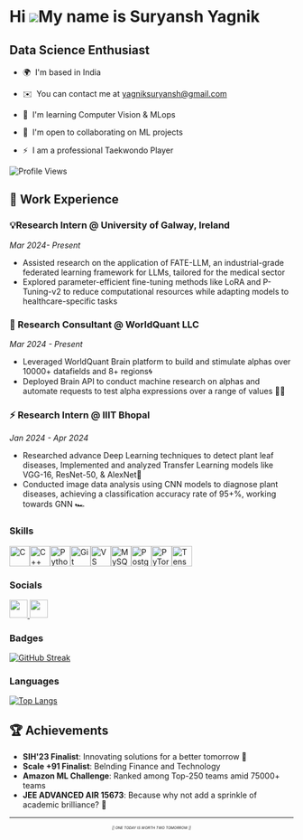 Hi ![](https://user-images.githubusercontent.com/18350557/176309783-0785949b-9127-417c-8b55-ab5a4333674e.gif)My name is Suryansh Yagnik
=======================================================================================================================================

Data Science Enthusiast
-----------------------

* 🌍  I'm based in India
* ✉️  You can contact me at [yagniksuryansh@gmail.com](mailto:yagniksuryansh@gmail.com)
* 🧠  I'm learning Computer Vision & MLops
* 🤝  I'm open to collaborating on ML projects
* ⚡  I am a professional Taekwondo Player

  <div align="center">

![Profile Views](https://komarev.com/ghpvc/?username=SuryanshYagnik&color=blueviolet)

## 💼 Work Experience

### 💡Research Intern @ University of Galway, Ireland
 *Mar 2024- Present*
 - Assisted research on the application of FATE-LLM, an industrial-grade federated learning framework for LLMs,
 tailored for the medical sector
 - Explored parameter-efficient fine-tuning methods like LoRA and P-Tuning-v2 to reduce computational resources
 while adapting models to healthcare-specific tasks

### 🚀 Research Consultant @ WorldQuant LLC
*Mar 2024 - Present*
- Leveraged WorldQuant Brain platform to build and stimulate alphas over 10000+ datafields and 8+ regions🌀
- Deployed Brain API to conduct machine research on alphas and automate requests to test alpha expressions over a
range of values 👨‍🍳

### ⚡ Research Intern @ IIIT Bhopal
*Jan 2024 - Apr 2024*
- Researched advance Deep Learning techniques to detect plant leaf diseases, Implemented and analyzed Transfer
Learning models like VGG-16, ResNet-50, & AlexNet🧈
- Conducted image data analysis using CNN models to diagnose plant diseases, achieving a classification accuracy rate
of 95+%, working towards GNN 🏎️

### Skills


<p align="left">
<a href="https://docs.microsoft.com/en-us/cpp/?view=msvc-170" target="_blank" rel="noreferrer"><img src="https://raw.githubusercontent.com/danielcranney/readme-generator/main/public/icons/skills/c-colored.svg" width="36" height="36" alt="C" /></a><a href="https://docs.microsoft.com/en-us/cpp/?view=msvc-170" target="_blank" rel="noreferrer"><img src="https://raw.githubusercontent.com/danielcranney/readme-generator/main/public/icons/skills/cplusplus-colored.svg" width="36" height="36" alt="C++" /></a><a href="https://www.python.org/" target="_blank" rel="noreferrer"><img src="https://raw.githubusercontent.com/danielcranney/readme-generator/main/public/icons/skills/python-colored.svg" width="36" height="36" alt="Python" /></a><a href="https://git-scm.com/" target="_blank" rel="noreferrer"><img src="https://raw.githubusercontent.com/danielcranney/readme-generator/main/public/icons/skills/git-colored.svg" width="36" height="36" alt="Git" /></a><a href="https://code.visualstudio.com/" target="_blank" rel="noreferrer"><img src="https://raw.githubusercontent.com/danielcranney/readme-generator/main/public/icons/skills/visualstudiocode.svg" width="36" height="36" alt="VS Code" /></a><a href="https://www.mysql.com/" target="_blank" rel="noreferrer"><img src="https://raw.githubusercontent.com/danielcranney/readme-generator/main/public/icons/skills/mysql-colored.svg" width="36" height="36" alt="MySQL" /></a><a href="https://www.postgresql.org/" target="_blank" rel="noreferrer"><img src="https://raw.githubusercontent.com/danielcranney/readme-generator/main/public/icons/skills/postgresql-colored.svg" width="36" height="36" alt="PostgreSQL" /></a><a href="https://pytorch.org/" target="_blank" rel="noreferrer"><img src="https://raw.githubusercontent.com/danielcranney/readme-generator/main/public/icons/skills/pytorch-colored.svg" width="36" height="36" alt="PyTorch" /></a><a href="https://www.tensorflow.org/" target="_blank" rel="noreferrer"><img src="https://raw.githubusercontent.com/danielcranney/readme-generator/main/public/icons/skills/tensorflow-colored.svg" width="36" height="36" alt="TensorFlow" /></a>
</p>


### Socials

<p align="left"> <a href="https://www.github.com/SuryanshYagnik" target="_blank" rel="noreferrer"> <picture> <source media="(prefers-color-scheme: dark)" srcset="https://raw.githubusercontent.com/danielcranney/readme-generator/main/public/icons/socials/github-dark.svg" /> <source media="(prefers-color-scheme: light)" srcset="https://raw.githubusercontent.com/danielcranney/readme-generator/main/public/icons/socials/github.svg" /> <img src="https://raw.githubusercontent.com/danielcranney/readme-generator/main/public/icons/socials/github.svg" width="32" height="32" /> </picture> </a> <a href="https://www.linkedin.com/in/suryansh-yagnik-03a99b253" target="_blank" rel="noreferrer"> <picture> <source media="(prefers-color-scheme: dark)" srcset="https://raw.githubusercontent.com/danielcranney/readme-generator/main/public/icons/socials/linkedin-dark.svg" /> <source media="(prefers-color-scheme: light)" srcset="https://raw.githubusercontent.com/danielcranney/readme-generator/main/public/icons/socials/linkedin.svg" /> <img src="https://raw.githubusercontent.com/danielcranney/readme-generator/main/public/icons/socials/linkedin.svg" width="32" height="32" /> </picture> </a></p>

### Badges

[![GitHub Streak](https://streak-stats.demolab.com?user=SuryanshYagnik&theme=dark&border_radius=50)](https://git.io/streak-stats)

### Languages 
[![Top Langs](https://github-readme-stats-git-masterrstaa-rickstaa.vercel.app/api/top-langs/?username=SuryanshYagnik)](https://github.com/SuryanshYagnik/github-readme-stats)

## 🏆 Achievements

- **SIH'23 Finalist**: Innovating solutions for a better tomorrow 🚀
- **Scale +91 Finalist**: Belnding Finance and Technology
- **Amazon ML Challenge**: Ranked among Top-250 teams amid 75000+ teams
- **JEE ADVANCED AIR 15673**: Because why not add a sprinkle of academic brilliance? 🧠

---

<p align="center" style="font-size: 0.4rem;">
  <i>|| ONE TODAY IS WORTH TWO TOMORROW ||</i>
</p>
    

